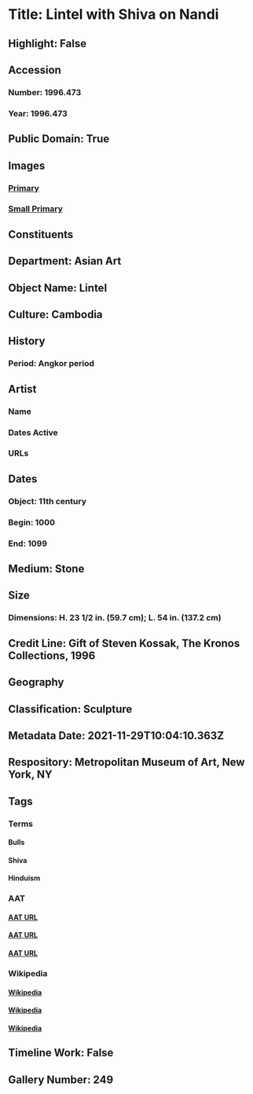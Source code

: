 # Title: Lintel with Shiva on Nandi
## Highlight: False
## Accession
### Number: 1996.473
### Year: 1996.473
## Public Domain: True
## Images
### [Primary](https://images.metmuseum.org/CRDImages/as/original/DP212331.jpg)
### [Small Primary](https://images.metmuseum.org/CRDImages/as/web-large/DP212331.jpg)
## Constituents
## Department: Asian Art
## Object Name: Lintel
## Culture: Cambodia
## History
### Period: Angkor period
## Artist
### Name
### Dates Active
### URLs
## Dates
### Object: 11th century
### Begin: 1000
### End: 1099
## Medium: Stone
## Size
### Dimensions: H. 23 1/2 in. (59.7 cm); L. 54 in. (137.2 cm)
## Credit Line: Gift of Steven Kossak, The Kronos Collections, 1996
## Geography
## Classification: Sculpture
## Metadata Date: 2021-11-29T10:04:10.363Z
## Respository: Metropolitan Museum of Art, New York, NY
## Tags
### Terms
#### Bulls
#### Shiva
#### Hinduism
### AAT
#### [AAT URL](http://vocab.getty.edu/page/aat/300250117)
#### [AAT URL](http://vocab.getty.edu/page/ia/901000021)
#### [AAT URL](http://vocab.getty.edu/page/aat/300073727)
### Wikipedia
#### [Wikipedia]()
#### [Wikipedia]()
#### [Wikipedia]()
## Timeline Work: False
## Gallery Number: 249